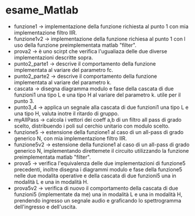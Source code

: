 # esame_Matlab

- funzione1 -> implementazione della funzione richiesta al punto 1 con mia implementazione filtro IIR.
- funzione1v2 -> implementazione della funzione richiesa al punto 1 con l uso della funzione preimplementata matlab "filter".
- prova2 -> è uno scirpt che verifica l'ugualiaza delle due diverse implementazioni descritte sopra.
- punto2_parte1 -> descrive il comportamento della funzione implementata al variare del parametro fc.
- punto2_parte2 -> descrive il comportamento della funzione implementata al variare del parametro k.
- cascata -> disegna diagramma modulo e fase della cascata di due funzioni1 una tipo L e una tipo H al variare del parametro k. utile per il punto 3.
- punto3_4 -> applica un segnale alla cascata di due funzioni1 una tipo L e una tipo H, valuta inotre il ritardo di gruppo.
- myAllPass -> calcola i vettori dei coeff a,b di un filtro all pass di grado scelto, distribuendo i poli sul cerchio unitario con modulo scelto.
- funzione5 -> estensione della funzione1 al caso di un all-pass di grado generico N, con mia implementazione filtro IIR.
- funzione5v2 -> estensione della funzione1 al caso di un all-pass di grado generico N, implementando direttemete il circuito utilizzando la funzione preimplementata matlab "filter".
- prova5 -> verifica l'equivalenza delle due implementazioni di funzione5 precedenti, inoltre disegna i diagrammi modulo e fase
della funzione5 nelle due modalita operative e della cascata di due funzioni5 una in modalità L e una in modalità H.
- prova5v2 -> verifica di nuovo il comportamento della cascata di due funzioni5 (implementate da me) una in modalità L e una in modalità H, prendendo ingresso un segnale audio e graficando lo spettrogramma dell'ingresso e dell'uscita.
